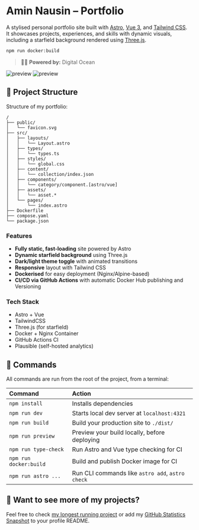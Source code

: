 # Amin Nausin – Portfolio

A stylised personal portfolio site built with [Astro](https://astro.build/), [Vue 3](https://vuejs.org/), and [Tailwind CSS](https://tailwindcss.com/).  
It showcases projects, experiences, and skills with dynamic visuals, including a starfield background rendered using [Three.js](https://threejs.org/).

```sh
npm run docker:build
```

> 🧑‍🚀 **Powered by:** Digital Ocean

![preview](https://github.com/user-attachments/assets/bd79858f-c4d8-4a7e-a795-da5c8a37b5ce#gh-light-mode-only)
![preview](https://github.com/user-attachments/assets/a357ad2c-01a1-49da-9359-467f7381b3be#gh-dark-mode-only)

## 🚀 Project Structure

Structure of my portfolio:

```text
/
├── public/
│   └── favicon.svg
├── src/
│   ├── layouts/
│   │   └── Layout.astro
│   ├── types/
│   │   └── types.ts
│   ├── styles/
│   │   └── global.css
│   ├── content/
│   │   └── collection/index.json
│   ├── components/
│   │   └── category/component.[astro/vue]
│   ├── assets/
│   │   └── asset.*
│   └── pages/
│       └── index.astro
├── Dockerfile
├── compose.yaml
└── package.json
```

### Features

- **Fully static, fast-loading** site powered by Astro
- **Dynamic starfield background** using Three.js
- **Dark/light theme toggle** with animated transitions
- **Responsive** layout with Tailwind CSS
- **Dockerised** for easy deployment (Nginx/Alpine-based)
- **CI/CD via GitHub Actions** with automatic Docker Hub publishing and Versioning

### Tech Stack

- Astro + Vue
- TailwindCSS
- Three.js (for starfield)
- Docker + Nginx Container
- GitHub Actions CI
- Plausible (self-hosted analytics)

## 🧞 Commands

All commands are run from the root of the project, from a terminal:

| Command                   | Action                                           |
| :------------------------ | :----------------------------------------------- |
| `npm install`             | Installs dependencies                            |
| `npm run dev`             | Starts local dev server at `localhost:4321`      |
| `npm run build`           | Build your production site to `./dist/`          |
| `npm run preview`         | Preview your build locally, before deploying     |
| `npm run type-check`      | Run Astro and Vue type checking for CI           |
| `npm run docker:build`    | Build and publish Docker image for CI            |
| `npm run astro ...`       | Run CLI commands like `astro add`, `astro check` |

## 👀 Want to see more of my projects?

Feel free to check [my longest running project](https://github.com/aminnausin/mediaServer) or add my [GitHub Statistics Snapshot](https://github.com/aminnausin/snapshot) to your profile README.
